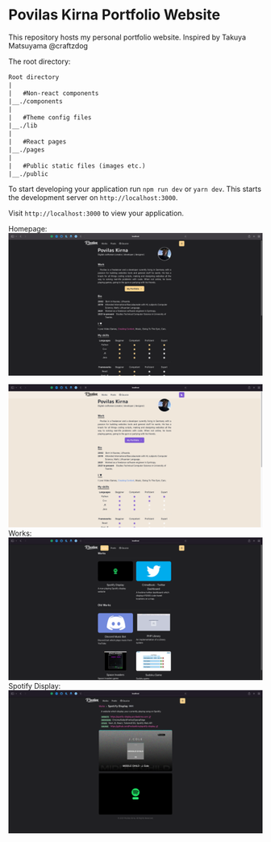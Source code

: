 # Povilas Kirna Portfolio Website

This repository hosts my personal portfolio website. Inspired by Takuya Matsuyama @craftzdog

The root directory:

```
Root directory
|
|   #Non-react components
|__./components
|
|   #Theme config files
|__./lib
|
|   #React pages
|__./pages
|
|   #Public static files (images etc.)
|__./public
```

To start developing your application run `npm run dev` or `yarn dev`. This starts the development server on `http://localhost:3000`.

Visit `http://localhost:3000` to view your application.

Homepage:
![This is an image](/public/images/README/indexDark.png)

![This is an image](/public/images/README/indexLight.png)
Works:
![This is an image](/public/images/README/worksDark.png)
Spotify Display:
![This is an image](/public/images/README/spotifyDisplayDark.png)
